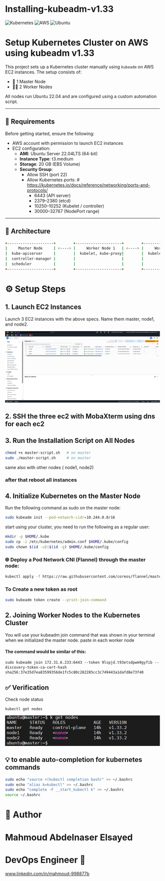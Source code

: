 # Installing-kubeadm-v1.33 
![Kubernetes](https://img.shields.io/badge/K8s-kubeadm-blue?logo=kubernetes)  ![AWS](https://img.shields.io/badge/Cloud-AWS-232F3E?logo=amazon-aws&logoColor=white)  ![Ubuntu](https://img.shields.io/badge/OS-Ubuntu%2020.04-orange?logo=ubuntu)

# Setup Kubernetes Cluster on AWS using kubeadm v1.33

This project sets up a Kubernetes cluster manually using `kubeadm` on AWS EC2 instances. The setup consists of:

- 👑   1 Master Node
- 🧑‍💻 2 Worker Nodes

All nodes run Ubuntu 22.04 and are configured using a custom automation script.

---

## 🧰 Requirements

Before getting started, ensure the following:

- AWS account with permission to launch EC2 instances
- EC2 configuration:
  - **AMI**: Ubuntu Server 22.04LTS (64-bit)
  - **Instance Type**: t3.medium
  - **Storage**: 20 GB (EBS Volume)
  - **Security Group**:
    - Allow SSH (port 22)
    - Allow Kubernetes ports: # https://kubernetes.io/docs/reference/networking/ports-and-protocols/
      - 6443 (API server)
      - 2379–2380 (etcd)
      - 10250–10252 (Kubelet / controller)
      - 30000–32767 (NodePort range)
---

## 🧱 Architecture

```bash
+---------------------+        +---------------------+        +---------------------+
|     Master Node     | <----> |     Worker Node 1   | <----> |     Worker Node 2   |
|  kube-apiserver     |        |  kubelet, kube-proxy|        |  kubelet, kube-proxy|
|  controller-manager |        |                     |        |                     |
|  scheduler          |        |                     |        |                     |
+---------------------+        +---------------------+        +---------------------+
```
# ⚙️ Setup Steps
## 1. Launch EC2 Instances
Launch 3 EC2 instances with the above specs.
Name them master, node1, and node2.

![alt text](images/ec2s.png)

## 2. SSH the three ec2 with MobaXterm using dns for each ec2

## 3. Run the Installation Script on All Nodes
```bash
chmod +x master-script.sh   # on master 
sudo ./master-script.sh     # on master
```
same also with other nodes ( node1, node2)
### after that reboot all instances

## 4. Initialize Kubernetes on the Master Node
Run the following command as sudo on the master node:
```bash
sudo kubeadm init --pod-network-cidr=10.244.0.0/16
```
start using your cluster, you need to run the following as a regular user:
```bash
mkdir -p $HOME/.kube
sudo cp -i /etc/kubernetes/admin.conf $HOME/.kube/config
sudo chown $(id -u):$(id -g) $HOME/.kube/config
```
### 🌐 Deploy a Pod Network CNI (Flannel)  through the master node:
```bash
kubectl apply -f https://raw.githubusercontent.com/coreos/flannel/master/Documentation/kubeflannel.yml
```
### To Create a new token as root
```bash
sudo kubeadm token create --print-join-command  
```


##  2. Joining Worker Nodes to the Kubernetes Cluster
You will use your kubeadm join command that was shown in your terminal when we initialized the master node.
paste in each worker node
#### The command would be similar of this:
```
sudo kubeadm join 172.31.6.233:6443 --token 9lspjd.t93etsdpwm9gyfib --
discovery-token-ca-cert-hash
sha256:37e35d7ea83599356de1fc5c80c282285cc3c749443a1dafd8e73f40
```
## ✅ Verification
Check node status
```
kubectl get nodes
```
![alt text](images/getnodes.png)
## 💡 to enable auto-completion for kubernetes commands
```bash
sudo echo "source <(kubectl completion bash)" >> ~/.bashrc
sudo echo "alias k=kubectl" >> ~/.bashrc
sudo echo "complete -F __start_kubectl k" >> ~/.bashrc
source ~/.bashrc
```

# 📂 Author 
# Mahmoud Abdelnaser Elsayed
# DevOps Engineer 🚀
www.linkedin.com/in/mahmoud-998877b





